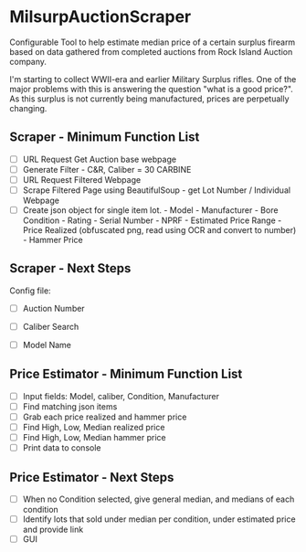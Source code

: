 # MilsurpAuctionScraper

Configurable Tool to help estimate median price of a certain surplus firearm based on data gathered from completed auctions from Rock Island Auction company.

I'm starting to collect WWII-era and earlier Military Surplus rifles.  One of the major problems with this is answering the question "what is a good price?".  As this surplus is not currently being manufactured, prices are perpetually changing.

## Scraper - Minimum Function List
- [ ] URL Request Get Auction base webpage
- [ ] Generate Filter - C&R, Caliber = 30 CARBINE
- [ ] URL Request Filtered Webpage
- [ ] Scrape Filtered Page using BeautifulSoup - get Lot Number / Individual Webpage
- [ ] Create json object for single item lot.
      - Model
      - Manufacturer
      - Bore Condition
      - Rating
      - Serial Number
      - NPRF
      - Estimated Price Range
      - Price Realized (obfuscated png, read using OCR and convert to number)
      - Hammer Price

## Scraper - Next Steps
Config file:
- [ ] Auction Number
- [ ] Caliber Search
- [ ] Model Name


## Price Estimator - Minimum Function List
- [ ] Input fields: Model, caliber, Condition, Manufacturer
- [ ] Find matching json items
- [ ] Grab each price realized and hammer price
- [ ] Find High, Low, Median realized price
- [ ] Find High, Low, Median hammer price
- [ ] Print data to console

## Price Estimator - Next Steps
- [ ] When no Condition selected, give general median, and medians of each condition
- [ ] Identify lots that sold under median per condition, under estimated price and provide link
- [ ] GUI